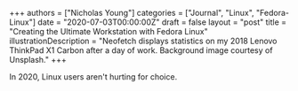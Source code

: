 +++
authors = ["Nicholas Young"]
categories = ["Journal", "Linux", "Fedora-Linux"]
date = "2020-07-03T00:00:00Z"
draft = false
layout = "post"
title = "Creating the Ultimate Workstation with Fedora Linux"
illustrationDescription = "Neofetch displays statistics on my 2018 Lenovo ThinkPad X1 Carbon after a day of work. Background image courtesy of Unsplash."
+++

In 2020, Linux users aren't hurting for choice.
